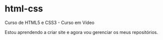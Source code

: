 # html-css
 Curso de HTML5 e CSS3 - Curso em Vídeo

 Estou aprendendo a criar site e agora vou gerenciar os meus repositórios.

 <a href="https://gucavalim.github.io/html-css/exercicios/ex001/index.html">
